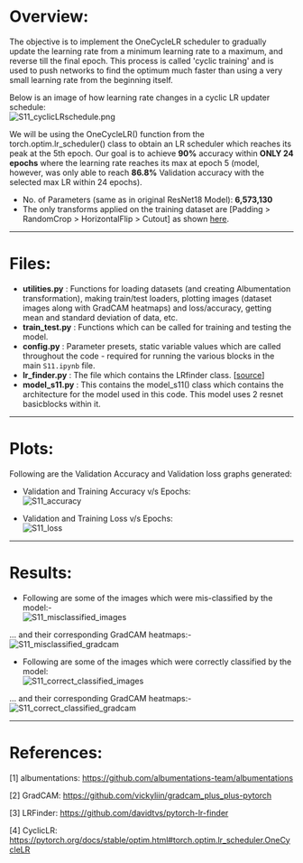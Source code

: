 # **Overview:**
The objective is to implement the OneCycleLR scheduler to gradually update the learning rate from a minimum learning rate to a maximum, and reverse till the final epoch. This process is called 'cyclic training' and is used to push networks to find the optimum much faster than using a very small learning rate from the beginning itself.

Below is an image of how learning rate changes in a cyclic LR updater schedule: <br/>
![S11_cyclicLRschedule.png](https://github.com/AkhilP9182/EVA5---Extensive-Vision-AI/blob/main/S11/images/S11_cyclicLRschedule.png?raw=true)

We will be using the OneCycleLR() function from the torch.optim.lr_scheduler() class to obtain an LR scheduler which reaches its peak at the 5th epoch. Our goal is to achieve **90%** accuracy within **ONLY 24 epochs** where the learning rate reaches its max at epoch 5 (model, however, was only able to reach **86.8%** Validation accuracy with the selected max LR within 24 epochs).<br/>

*   No. of Parameters (same as in original ResNet18 Model): **6,573,130**
*   The only transforms applied on the training dataset are [Padding > RandomCrop > HorizontalFlip > Cutout] as shown [here](https://github.com/AkhilP9182/EVA5---Extensive-Vision-AI/blob/0b0750c6c16a9c500f646257427f8607dcc7f4ec/S11/utilities.py#L22).
___

# **Files:**
*   **utilities.py**  : Functions for loading datasets (and creating Albumentation transformation), making train/test loaders, plotting images (dataset images along with GradCAM heatmaps) and loss/accuracy, getting mean and standard deviation of data, etc.
*   **train_test.py** : Functions which can be called for training and testing the model.
*   **config.py**     : Parameter presets, static variable values which are called throughout the code - required for running the various blocks in the main `S11.ipynb` file.
*   **lr_finder.py**     : The file which contains the LRfinder class. [[source](https://github.com/davidtvs/pytorch-lr-finder/blob/master/torch_lr_finder/lr_finder.py "lr_finder.py")]
*   **model_s11.py** : This contains the model_s11() class which contains the architecture for the model used in this code. This model uses 2 resnet basicblocks within it.
___

# **Plots:**
Following are the Validation Accuracy and Validation loss graphs generated: <br/>
*   Validation and Training Accuracy v/s Epochs: <br/>
![S11_accuracy](https://github.com/AkhilP9182/EVA5---Extensive-Vision-AI/blob/main/S11/images/S11_accuracy.png?raw=true)

*   Validation and Training Loss v/s Epochs: <br/>
![S11_loss](https://github.com/AkhilP9182/EVA5---Extensive-Vision-AI/blob/main/S11/images/S11_loss.png?raw=true)
___

# **Results:**
*   Following are some of the images which were mis-classified by the model:- <br/>
![S11_misclassified_images](https://github.com/AkhilP9182/EVA5---Extensive-Vision-AI/blob/main/S11/images/S11_misclassified_images.png?raw=true)

... and their corresponding GradCAM heatmaps:-
![S11_misclassified_gradcam](https://github.com/AkhilP9182/EVA5---Extensive-Vision-AI/blob/main/S11/images/S11_misclassified_gradcam.png?raw=true)

*   Following are some of the images which were correctly classified by the model: <br/>
![S11_correct_classified_images](https://github.com/AkhilP9182/EVA5---Extensive-Vision-AI/blob/main/S11/images/S11_correct_classified_images.png?raw=true)

... and their corresponding GradCAM heatmaps:-
![S11_correct_classified_gradcam](https://github.com/AkhilP9182/EVA5---Extensive-Vision-AI/blob/main/S11/images/S11_correct_classified_gradcam.png?raw=true)

___

# **References:**
[1] albumentations: https://github.com/albumentations-team/albumentations

[2] GradCAM: https://github.com/vickyliin/gradcam_plus_plus-pytorch

[3] LRFinder: https://github.com/davidtvs/pytorch-lr-finder

[4] CyclicLR: https://pytorch.org/docs/stable/optim.html#torch.optim.lr_scheduler.OneCycleLR
